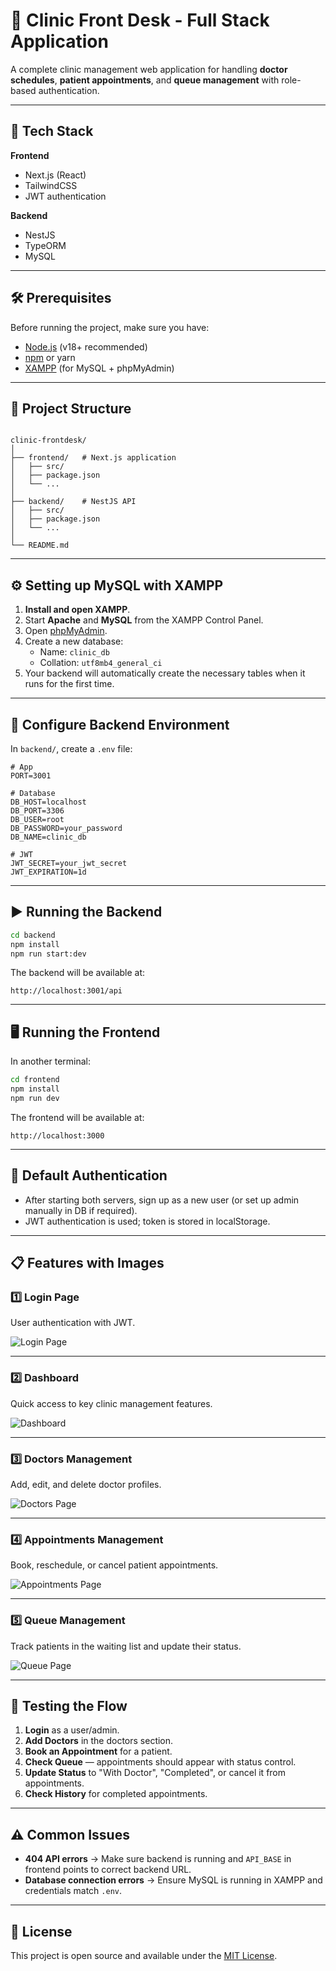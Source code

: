 # 🏥 Clinic Front Desk - Full Stack Application

A complete clinic management web application for handling **doctor schedules**, **patient appointments**, and **queue management** with role-based authentication.

---

## 📌 Tech Stack

**Frontend**
- Next.js (React)
- TailwindCSS
- JWT authentication

**Backend**
- NestJS
- TypeORM
- MySQL

---

## 🛠 Prerequisites

Before running the project, make sure you have:

- [Node.js](https://nodejs.org/) (v18+ recommended)
- [npm](https://www.npmjs.com/) or yarn
- [XAMPP](https://www.apachefriends.org/) (for MySQL + phpMyAdmin)

---

## 📂 Project Structure

```

clinic-frontdesk/
│
├── frontend/   # Next.js application
│   ├── src/
│   ├── package.json
│   └── ...
│
├── backend/    # NestJS API
│   ├── src/
│   ├── package.json
│   └── ...
│
└── README.md

````

---

## ⚙️ Setting up MySQL with XAMPP

1. **Install and open XAMPP**.
2. Start **Apache** and **MySQL** from the XAMPP Control Panel.
3. Open [phpMyAdmin](http://localhost/phpmyadmin/).
4. Create a new database:
   - Name: `clinic_db`
   - Collation: `utf8mb4_general_ci`
5. Your backend will automatically create the necessary tables when it runs for the first time.

---

## 🔐 Configure Backend Environment

In `backend/`, create a `.env` file:

```env
# App
PORT=3001

# Database
DB_HOST=localhost
DB_PORT=3306
DB_USER=root
DB_PASSWORD=your_password
DB_NAME=clinic_db

# JWT
JWT_SECRET=your_jwt_secret
JWT_EXPIRATION=1d
````

---

## ▶️ Running the Backend

```bash
cd backend
npm install
npm run start:dev
```

The backend will be available at:

```
http://localhost:3001/api
```

---

## 🖥 Running the Frontend

In another terminal:

```bash
cd frontend
npm install
npm run dev
```

The frontend will be available at:

```
http://localhost:3000
```

---

## 🔑 Default Authentication

* After starting both servers, sign up as a new user (or set up admin manually in DB if required).
* JWT authentication is used; token is stored in localStorage.

---

## 📋 Features with Images

### 1️⃣ Login Page

User authentication with JWT.

![Login Page](./screenshots/login.png)

---

### 2️⃣ Dashboard

Quick access to key clinic management features.

![Dashboard](./screenshots/dashboard.png)

---

### 3️⃣ Doctors Management

Add, edit, and delete doctor profiles.

![Doctors Page](./screenshots/doctors.png)

---

### 4️⃣ Appointments Management

Book, reschedule, or cancel patient appointments.

![Appointments Page](./screenshots/appointments.png)

---

### 5️⃣ Queue Management

Track patients in the waiting list and update their status.

![Queue Page](./screenshots/queue.png)

---

## 🧪 Testing the Flow

1. **Login** as a user/admin.
2. **Add Doctors** in the doctors section.
3. **Book an Appointment** for a patient.
4. **Check Queue** — appointments should appear with status control.
5. **Update Status** to "With Doctor", "Completed", or cancel it from appointments.
6. **Check History** for completed appointments.

---

## ⚠️ Common Issues

* **404 API errors** → Make sure backend is running and `API_BASE` in frontend points to correct backend URL.
* **Database connection errors** → Ensure MySQL is running in XAMPP and credentials match `.env`.

---

## 📜 License

This project is open source and available under the [MIT License](LICENSE).

```
